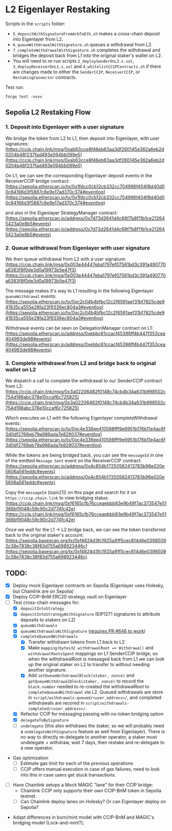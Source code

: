 # L2 Eigenlayer Restaking

Scripts in the `scripts` folder:
- `5_depositWithSignatureFromArbToEth.sh` makes a cross-chain deposit into Eigenlayer from L2.
- `6_queueWithdrawalWithSignature.sh` queues a withdrawal from L2.
- `7_completeWithdrawalWithSignature.sh` completes the withdrawal and bridges the deposit back from L1 into the original staker's wallet on L2.
- You will need to re-run scripts `2_deploySenderOnL2.s.sol`, `3_deployReceiverOnL1.s.sol` and `4_whitelistCCIPContracts.sh` if there are changes made to either the `SenderCCIP`, `ReceiverCCIP`, or `RestakingConnector` contracts.

Test run:
```
forge test -vvvv
```


## Sepolia L2 Restaking Flow

### 1. Deposit into Eigenlayer with a user signature

We bridge the token from L2 to L1, then deposit into Eigenlayer, with user signatures:
[https://ccip.chain.link/msg/0xab63cce8f46eb63aa3df280145e362a6eb2d0204b48f237fad493e094bb099e5](https://ccip.chain.link/msg/0xab63cce8f46eb63aa3df280145e362a6eb2d0204b48f237fad493e094bb099e5)

On L1, we can see the corresponding Eigenlayer deposit events in the ReceiverCCIP bridge contract:
[https://sepolia.etherscan.io/tx/0x1fdcc0cb12cb332cc704996f404f8d40d00c84166d3f5887c8e9e17ad370c374#eventlog](https://sepolia.etherscan.io/tx/0x1fdcc0cb12cb332cc704996f404f8d40d00c84166d3f5887c8e9e17ad370c374#eventlog)

and also in the Eigenlayer StrategyManager contract: [https://sepolia.etherscan.io/address/0x7d73d2641d4c68f7b8f11b1ce212645423a0e8b5#events](https://sepolia.etherscan.io/address/0x7d73d2641d4c68f7b8f11b1ce212645423a0e8b5#events)


### 2. Queue withdrawal from Eigenlayer with user signature

We then queue withdrawal from L2 with a user signature:
[https://ccip.chain.link/msg/0x003e44447eba1797ef07561bd3c391a490770a6383f8f0de3d0a19973b5e47f3](https://ccip.chain.link/msg/0x003e44447eba1797ef07561bd3c391a490770a6383f8f0de3d0a19973b5e47f3)

The message makes it's way to L1 resulting in the following Eigenlayer `queueWithdrawal` events:
[https://sepolia.etherscan.io/tx/0xc2c04b4bfbc12c2f6591aef31bf7825cde941835ca555e28fa23f9336ec804a3#eventlog](https://sepolia.etherscan.io/tx/0xc2c04b4bfbc12c2f6591aef31bf7825cde941835ca555e28fa23f9336ec804a3#eventlog)

Withdrawal events can be seen on DelegationManager contract on L1:
[https://sepolia.etherscan.io/address/0xebbc61ccacf45396ff4b447f353cea404993de98#events](https://sepolia.etherscan.io/address/0xebbc61ccacf45396ff4b447f353cea404993de98#events)



### 3. Complete withdrawal from L2 and bridge back to original wallet on L2

We dispatch a call to complete the withdrawal to our SenderCCIP contract from L2:
[https://ccip.chain.link/msg/0x3a02206482f0148c74cb4b34a631b998502c754d198abc378e10ccaf6c725825](https://ccip.chain.link/msg/0x3a02206482f0148c74cb4b34a631b998502c754d198abc378e10ccaf6c725825)

Which executes on L1 with the following Eigenlayer completeWithdrawal events:
[https://sepolia.etherscan.io/tx/0xc4e336ee410598fff9e6951b176b11e4ac6f3d0df2768eb79a986ada7e829037#eventlog](https://sepolia.etherscan.io/tx/0xc4e336ee410598fff9e6951b176b11e4ac6f3d0df2768eb79a986ada7e829037#eventlog)


While the tokens are being bridged back, you can see the `messageId` in one of the emitted `Message Sent` event on the ReceiverCCIP contract:
[https://sepolia.etherscan.io/address/0x4c854b17250582413783b96e020e5606a561eddc#events](https://sepolia.etherscan.io/address/0x4c854b17250582413783b96e020e5606a561eddc#events)

Copy the `messageId` (topic[1]) on this page and search for it on `https://ccip.chain.link` to view  bridging status:
[https://ccip.chain.link/msg/0xf6165cfb76cceaebbb93e9b49f7ac373547e51368bf9048c59c90c2d774fc42e](https://ccip.chain.link/msg/0xf6165cfb76cceaebbb93e9b49f7ac373547e51368bf9048c59c90c2d774fc42e)

Once we wait for the L1 -> L2 bridge back, we can see the token transferred back to the original staker's account:
[https://sepolia.basescan.org/tx/0xf4824d3fc1925a91f5cec814d6e03985092c38e7838c38f83d755a698923446c](https://sepolia.basescan.org/tx/0xf4824d3fc1925a91f5cec814d6e03985092c38e7838c38f83d755a698923446c)



## TODO:
- [x] Deploy mock Eigenlayer contracts on Sepolia (Eigenlayer uses Holesky, but Chainlink are on Sepolia)
- [x] Deploy CCIP-BnM ERC20 strategy vault on Eigenlayer
- [ ] Test cross-chain messages for:
    - [x] `depositIntoStrategy`
    - [x] `depositIntoStrategyWithSignature` (EIP1271 signatures to attribute deposits to stakers on L2)
    - [x] `queueWithdrawals`
    - [x] `queueWithdrawalsWithSignature` ([requires PR #646 to work](https://github.com/Layr-Labs/eigenlayer-contracts/pull/676/files))
    - [x] `completeQueuedWithdrawals`
        - [x] Transfer withdrawn tokens from L1 back to L2
        - [x] Make `mapping(bytes32 withdrawalRoot => Withdrawal)` and `withdrawalRootsSpent` mappings on L1 SenderCCIP bridge, so when the withdrawalRoot is messaged back from L1 we can look up the original staker on L2 to transfer to without needing another signature.
        - [x] Add `setQueueWithdrawalBlock(staker, nonce)` and `getQueueWithdrawalBlock(staker, nonce)` to record the `block.number` needed to re-created the withdrawalRoot to `completeQueuedWithdrawal` via L2.
Queued withdrawals are store in `script/withdrawals-queued/<user_address>/`, and completed withdrawals are recored in `script/withdrawals-completed/<user_address>/`.
    - [x] Refactor CCIP for messaging passing with no-token bridging option
    - [x] `delegateToBySignature`
    - [ ] `undelegate` (this also withdraws the staker, so we will probably need a `undelegateWithSignature` feature as well from Eigenlayer). There is no way to directly re-delegate to another operator, a staker must undelegate + withdraw, wait 7 days, then restake and re-delegate to a new operator.

- Gas optimization
    - [ ] Estimate gas limit for each of the previous operations
    - [ ] CCIP offers manual execution in case of gas failures, need to look into this in case users get stuck transactions.

- [ ] Have Chainlink setups a Mock MAGIC "lane" for their CCIP bridge:
    - Chainlink CCIP only supports their own CCIP-BnM token in Sepolia testnet.
    - [ ] Can Chainlink deploy lanes on Holesky? Or can Eigenlayer deploy on Sepolia?

- Adapt differences in burn/mint model with CCIP-BnM and MAGIC's bridging model (Lock-and-mint?);